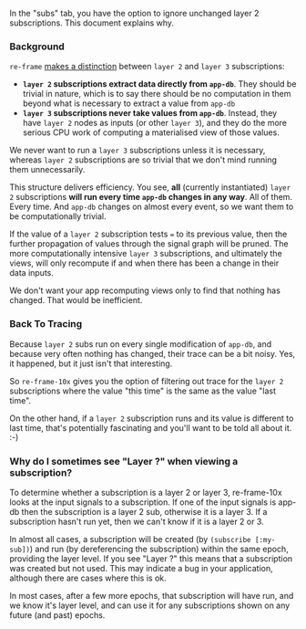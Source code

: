 In the "subs" tab, you have the option to
ignore unchanged layer 2 subscriptions. This document explains why. 

### Background

`re-frame`
[makes a distinction](https://github.com/Day8/re-frame/blob/master/docs/SubscriptionInfographic.md)
between `layer 2` and `layer 3` subscriptions:
  - **`layer 2` subscriptions extract data directly from `app-db`**. They should be
    trivial in nature, which is to say there should be no computation in them beyond
    what is necessary to extract a value from `app-db`
  - **`layer 3` subscriptions never take values from `app-db`**. Instead, they have 
    `layer 2` nodes as inputs (or other `layer 3`), and they do the more serious CPU work of computing
    a materialised view of those values.  
    
    
We never want to run a `layer 3` subscriptions unless it is necessary, whereas `layer 2` 
subscriptions are so trivial that we don't mind running them unnecessarily. 

This structure delivers efficiency. You see, **all** (currently instantiated) `layer 2` subscriptions
**will run every time `app-db` changes in any way**. All of them. Every time.
And `app-db` changes on almost every event, so we want them to be computationally
trivial.

If the value of a `layer 2` subscription tests `=` to its previous value, then the further
propagation of values through the signal graph will be pruned.
The more computationally intensive `layer 3` subscriptions, and ultimately
the views, will only recompute if and when there has been a change in their data inputs.

We don't want your app recomputing views only to find that nothing has changed. That would be inefficient.

### Back To Tracing

Because `layer 2` subs run on every single modification of `app-db`, and because
very often nothing has changed, their trace can be a bit noisy.  Yes, it happened,
but it just isn't that interesting.

So `re-frame-10x` gives you the option of filtering out trace for
the `layer 2` subscriptions where the value "this time" is the same as the
value "last time".

On the other hand, if a `layer 2` subscription runs and its value is
different to last time, that's potentially fascinating and you'll want to
be told all about it. :-)

### Why do I sometimes see "Layer ?" when viewing a subscription?

To determine whether a subscription is a layer 2 or layer 3, re-frame-10x
looks at the input signals to a subscription. If one of the input signals is
app-db then the subscription is a layer 2 sub, otherwise it is a layer 3. If
a subscription hasn't run yet, then we can't know if it is a layer 2 or 3.

In almost all cases, a subscription will be created (by `(subscribe [:my-sub])`)
and run (by dereferencing the subscription)  within the same epoch, providing
the layer level. If you see "Layer ?" this means that a subscription was created
but not used. This may indicate a bug in your application, although there are
cases where this is ok.

In most cases, after a few more epochs, that subscription will have run, and we
know it's layer level, and can use it for any subscriptions shown on any future
(and past) epochs.
